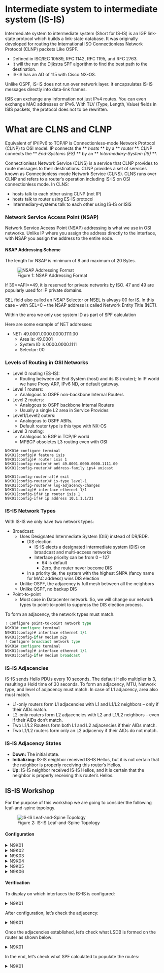 # Intermediate system to intermediate system (IS-IS)

Intermediate system to intermediate system (Short for IS-IS) is an IGP link-state protocol which builds a link-state database. It was originally developed for routing the International ISO Connectionless Network Protocol (CLNP) packets Like OSPF.

  * Defined in ISO/IEC 10589, RFC 1142, RFC 1195, and RFC 2763.
  * It will the run the Dijkstra SPF algorithm to find the best path to the destination.
  * IS-IS has an AD of 115 with Cisco NX-OS.

Unlike OSPF, IS-IS does not run over network layer. It encapsulates IS-IS messages directly into data-link frames.

ISIS can exchange any information not just IPv4 routes. You can even exchange MAC addresses or IPv6. With TLV (Type, Length, Value) fields in ISIS packets, the protocol does not to be rewritten.


# What are CLNS and CLNP


Equivalent of IP/IPv6 to TCP/IP is Connectionless-mode Network Protocol (CLNP) to OSI model. IP connects the ** *hosts* ** by a ** *router* **. CLNP connects the ** *End-Systems (ES)* ** by an ** *Intermediary-System (IS)* **.

Connectionless Network Service (CLNS) is a service that CLNP provides to route messages to their destinations. CLNP provides a set of services known as Connectionless-mode Network Service (CLNS). CLNS runs over CLNP and refers to a router’s operation including IS-IS on OSI connectionless mode. In CLNS:

  * hosts talk to each other using CLNP (not IP)
  * hosts talk to router using ES-IS protocol
  * Intermediary-systems talk to each other using IS-IS or ISIS

### Network Service Access Point (NSAP)

Network Service Access Point (NSAP) addressing is what we use in OSI networks. Unlike IP where you assign the address directly to the interface, with NSAP you assign the address to the entire node.

#### NSAP Addressing Scheme

The length for NSAP is minimum of 8 and maximum of 20 Bytes.

<figure>
  <img src="https://user-images.githubusercontent.com/31813625/235539939-b0423bf9-6cf4-4840-a659-347c343cb60d.png" alt="NSAP Addressing Format">
  <figcaption>Figure 1: NSAP Addressing Format</figcaption>
</figure>


If 39<=AFI<=49, it is reserved for private networks by ISO. 47 and 49 are popularly used for IP private domains.

SEL field also called an NSAP Selector or NSEL is always 00 for IS. In this case – with SEL=0 – the NSAP address is called Network Entity Title (NET).

Within the area we only use system ID as part of SPF calculation

Here are some example of NET addresses:

* NET: 49.0001.0000.0000.1111.00
  * Area is: 49.0001
  * System ID is 0000.0000.1111
  * Selector: 00

### Levels of Routing in OSI Networks

* Level 0 routing (ES-IS):
  * Routing between an End System (host) and its IS (router); In IP world we have Proxy ARP, IPv6 ND, or default gateway.
* Level 1 routers:
  * Analogous to OSPF non-backbone Internal Routers
* Level 2 routers:
  * Analogous to OSPF backbone Internal Routers
  * Usually a single L2 area in Service Provides
* Level1/Level2 outers:
  * Analogous to OSPF ABRs.
  * Default router type is this type with NX-OS
* Level 3 routing:
  * Analogous to BGP in TCP/IP world
  * MPBGP obsoletes L3 routing even with OSI

```io  
N9K01# configure terminal
N9K01(config)# feature isis
N9K01(config)# router isis 1
N9K01(config-router)# net 49.0001.0000.0000.1111.00
N9K01(config-router)# address-family ipv4 unicast

N9K01(config-router-af)# exit
N9K01(config-router)# is-type level-1
N9K01(config-router)# log-adjacency-changes
N9K01(config)# interface ethernet 1/1
N9K01(config-if)# ip router isis 1
N9K01(config-if)# ip address 10.1.1.1/31
```

### IS-IS Network Types

With IS-IS we only have two network types:

  * Broadcast:
    * Uses Designated Intermediate System (DIS) instead of DR/BDR.
      * DIS election
        * IS-IS elects a designated intermediate system (DIS) on broadcast and multi-access networks
	    * Interface priority can be from 0 – 127
		  * 64 is default
		  * Zero, the router never become DIS
	  * In a priority tie, the system with the highest SNPA (fancy name for MAC address) wins DIS election
    * Unlike OSPF, the adjacency is full mesh between all the neighbors
    * Unlike OSPF, no backup DIS
  * Point-to-point
    * Most case in Datacenter network. So, we will change our network types to point-to-point to suppress the DIS election process.

To form an adjacency, the network types must match.

```tcl
! Configure point-to-point network type
N9K01# configure terminal
N9K01(config)# interface ethernet 1/1
N9K01(config-if)# medium p2p
! Configure broadcast network type
N9K01# configure terminal
N9K01(config)# interface ethernet 1/1
N9K01(config-if)# medium broadcast
```

### IS-IS Adjacencies

IS-IS sends Hello PDUs every 10 seconds. The default Hello multiplier is 3, resulting a Hold time of 30 seconds. To form an adjacency, MTU, Network type, and level of adjacency must match. In case of L1 adjacency, area also must match.

* L1-only routers form L1 adjacencies with L1 and L1/L2 neighbors – only if their AIDs match.
* L2-only routers form L2 adjacencies with L2 and L1/L2 neighbors – even if their AIDs don’t match.
* Two L1/L2 Routers form both L1 and L2 adjacencies if their AIDs match.
* Two L1/L2 routers form only an L2 adjacency if their AIDs do not match.

### IS-IS Adjacency States

  * **Down:** The initial state.
  * **Initializing:** IS-IS neighbor received IS-IS Hellos, but it is not certain that the neighbor is properly receiving this router’s Hellos.
  * **Up:** IS-IS neighbor received IS-IS Hellos, and it is certain that the neighbor is properly receiving this router’s Hellos.


## IS-IS Workshop

For the purpose of this workshop we are going to consider the following leaf-and-spine topology.

<figure>
  <img src="https://user-images.githubusercontent.com/31813625/235541992-06cb69f1-1c46-42f2-8bb0-72bcb41da963.png" alt="IS-IS Leaf-and-Spine Topology">
  <figcaption>Figure 2: IS-IS Leaf-and-Spine Topology</figcaption>
</figure>

#### Configuration

<details>
 
<summary>N9K01</summary>

```abap
configure terminal
    feature isis
  interface Ethernet1/1
     no switchport
     ip address 10.1.1.0/31
     no shutdown
    interface Ethernet1/2
     no switchport
     ip address 10.1.1.2/31
     no shutdown
    interface Ethernet1/3
     no switchport
     ip address 10.1.1.4/31
     no shutdown
    interface Ethernet1/4
     no switchport
    ip address 10.1.1.6/31
     no shutdown
    router isis 1
      net 49.0001.0000.0000.1111.00
    address-family ipv4 unicast
    is-type level-1
    log-adjacency-changes
    interface ethernet 1/1-4
      ip router isis 1
     medium p2p
    exit
```
</details>

<details>

<summary>N9K02</summary>

```as
configure terminal
    feature isis
  interface Ethernet1/1
     no switchport
     ip address 10.1.1.8/31
     no shutdown
    interface Ethernet1/2
     no switchport
     ip address 10.1.1.10/31
     no shutdown
    interface Ethernet1/3
     no switchport
     ip address 10.1.1.12/31
     no shutdown
    interface Ethernet1/4
     no switchport
    ip address 10.1.1.14/31
    router isis 1
      net 49.0001.0000.0000.2222.00
    address-family ipv4 unicast
    is-type level-1
    log-adjacency-changes
    interface ethernet 1/1-4
      ip router isis 1
     medium p2p
    exit
```
</details>

<details>

<summary>N9K03</summary>

```boo
configure terminal
    feature isis
  interface Ethernet1/1
     no switchport
     ip address 10.1.1.1/31
     no shutdown
    interface Ethernet1/2
     no switchport
     ip address 10.1.1.9/31
     no shutdown
  interface Ethernet1/6
     no switchport
     ip address 172.16.1.1/24
     no shutdown 
    interface Ethernet1/7
     no switchport
     ip address 172.16.2.1/24
     no shutdown
    router isis 1
      net 49.0001.0000.0000.3333.00
    address-family ipv4 unicast
    is-type level-1
    log-adjacency-changes
    interface ethernet 1/1-2
      ip router isis 1
     medium p2p
  interface ethernet 1/6-7
  ip router isis 1 
    exit
```
</details>

<details>

<summary>N9K04</summary>

```bat
configure terminal
    feature isis
  interface Ethernet1/1
     no switchport
     ip address 10.1.1.3/31
     no shutdown
    interface Ethernet1/2
     no switchport
     ip address 10.1.1.11/31
     no shutdown
  interface Ethernet1/6
     no switchport
     ip address 172.16.3.1/24
     no shutdown 
    interface Ethernet1/7
     no switchport
     ip address 172.16.4.1/24
     no shutdown
    router isis 1
      net 49.0001.0000.0000.4444.00
    address-family ipv4 unicast
    is-type level-1
    log-adjacency-changes
    interface ethernet 1/1-2
      ip router isis 1
     medium p2p
  interface ethernet 1/6-7
  ip router isis 1 
    exit
```
</details>

<details>

<summary>N9K05</summary>

```cl
configure terminal
    feature isis
  interface Ethernet1/1
     no switchport
     ip address 10.1.1.5/31
     no shutdown
    interface Ethernet1/2
     no switchport
     ip address 10.1.1.13/31
     no shutdown
  interface Ethernet1/6
     no switchport
     ip address 172.16.5.1/24
     no shutdown 
    interface Ethernet1/7
     no switchport
     ip address 172.16.6.1/24
     no shutdown
    router isis 1
      net 49.0001.0000.0000.5555.00
      address-family ipv4 unicast
      is-type level-1
    log-adjacency-changes
  interface ethernet 1/1-2
    ip router isis 1
     medium p2p
    interface ethernet 1/6-7
    ip router isis 1 
    exit
```
</details>

<details>

<summary>N9K06</summary>

```clj
configure terminal
    feature isis
  interface Ethernet1/1
     no switchport
     ip address 10.1.1.7/31
     no shutdown
    interface Ethernet1/2
     no switchport
     ip address 10.1.1.15/31
     no shutdown
  interface Ethernet1/6
     no switchport
     ip address 172.16.7.1/24
     no shutdown 
    interface Ethernet1/7
     no switchport
     ip address 172.16.8.1/24
     no shutdown
    router isis 1
      net 49.0001.0000.0000.6666.00
      address-family ipv4 unicast
      is-type level-1
    log-adjacency-changes
  interface ethernet 1/1-2
    ip router isis 1
     medium p2p
    interface ethernet 1/6-7
    ip router isis 1 
    exit
```
</details>

#### Verification

To display on which interfaces the IS-IS is configured:

<details>

<summary>N9K01</summary>

```cpp
N9K01# show isis interface brief
IS-IS process: 1 VRF: default
Interface    Type  Idx State        Circuit   MTU  Metric  Priority  Adjs/AdjsUp
                                                   L1  L2  L1  L2    L1    L2
--------------------------------------------------------------------------------
Topology: TopoID: 0
Ethernet1/1  P2P   1     Up/Ready   0x01/L1   1500 40  40  64  64    1/1   0/0
Topology: TopoID: 0
Ethernet1/2  P2P   2     Up/Ready   0x01/L1   1500 40  40  64  64    1/1   0/0
Topology: TopoID: 0
Ethernet1/3  P2P   3     Up/Ready   0x01/L1   1500 40  40  64  64    1/1   0/0
Topology: TopoID: 0
Ethernet1/4  P2P   4     Up/Ready   0x01/L1   1500 40  40  64  64    1/1   0/0
```
</details>

After configuration, let’s check the adjacency:

<details>

<summary>N9K01</summary>

```duel
N9K01# show isis adjacency
IS-IS process: 1 VRF: default
IS-IS adjacency database:
Legend: '!': No AF level connectivity in given topology
System ID       SNPA            Level  State  Hold Time  Interface
N9K03           N/A             1      UP     00:00:29   Ethernet1/1
N9K04           N/A             1      UP     00:00:29   Ethernet1/2
N9K06           N/A             1      UP     00:00:25   Ethernet1/3
N9K06           N/A             1      UP     00:00:25   Ethernet1/4
```
</details>

Once the adjacencies established, let’s check what LSDB is formed on the router as shown below:

<details>

<summary>N9K01</summary>

```d
N9K01# show isis database
IS-IS Process: 1 LSP database VRF: default
IS-IS Level-1 Link State Database
  LSPID                 Seq Number   Checksum  Lifetime   A/P/O/T
  N9K01.00-00         * 0x0000000C   0xC9F3    1062       0/0/0/1
  switch.00-00          0x0000000F   0x4A7C    1064       0/0/0/1
  N9K03.00-00           0x00000018   0x9382    800        0/0/0/1
  N9K04.00-00           0x00000007   0x9659    884        0/0/0/1
  N9K06.00-00           0x00000007   0x8F28    987        0/0/0/1
  N9K06.00-00           0x00000007   0xD0B0    1068       0/0/0/1

IS-IS Level-2 Link State Database
  LSPID                 Seq Number   Checksum  Lifetime   A/P/O/T
```
</details>  

In the end, let’s check what SPF calculated to populate the routes:

<details>

<summary>N9K01</summary>

```erb
N9K01# show ip route isis-1
IP Route Table for VRF "default"
'*' denotes best ucast next-hop
'**' denotes best mcast next-hop
'[x/y]' denotes [preference/metric]
'%<string>' in via output denotes VRF <string>

10.1.1.8/31, ubest/mbest: 1/0
    *via 10.1.1.1, Eth1/1, [115/80], 00:07:36, isis-1, L1
10.1.1.10/31, ubest/mbest: 1/0
    *via 10.1.1.3, Eth1/2, [115/80], 00:05:54, isis-1, L1
10.1.1.12/31, ubest/mbest: 1/0
    *via 10.1.1.5, Eth1/3, [115/80], 00:04:19, isis-1, L1
10.1.1.14/31, ubest/mbest: 1/0
    *via 10.1.1.7, Eth1/4, [115/80], 00:02:57, isis-1, L1
172.16.1.0/24, ubest/mbest: 1/0
    *via 10.1.1.1, Eth1/1, [115/80], 00:07:29, isis-1, L1
172.16.2.0/24, ubest/mbest: 1/0
    *via 10.1.1.1, Eth1/1, [115/80], 00:07:28, isis-1, L1
172.16.3.0/24, ubest/mbest: 1/0
    *via 10.1.1.3, Eth1/2, [115/80], 00:05:54, isis-1, L1
172.16.4.0/24, ubest/mbest: 1/0
    *via 10.1.1.3, Eth1/2, [115/80], 00:05:54, isis-1, L1
172.16.5.0/24, ubest/mbest: 1/0
    *via 10.1.1.5, Eth1/3, [115/80], 00:04:19, isis-1, L1
172.16.6.0/24, ubest/mbest: 1/0
    *via 10.1.1.5, Eth1/3, [115/80], 00:04:19, isis-1, L1
172.16.7.0/24, ubest/mbest: 1/0
    *via 10.1.1.7, Eth1/4, [115/80], 00:02:57, isis-1, L1
172.16.8.0/24, ubest/mbest: 1/0
    *via 10.1.1.7, Eth1/4, [115/80], 00:02:57, isis-1, L1
```
</details>  
